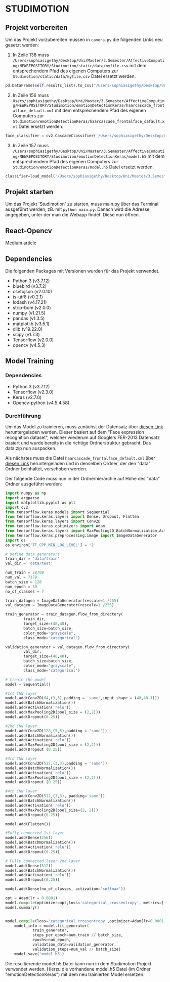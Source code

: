 # STUDIMOTION

## Projekt vorbereiten

Um das Projekt vorzubereiten müssen in `camera.py` die folgenden Links neu gesetzt werden:

1. In Zeile 138 muss `/Users/sophiasigethy/Desktop/Uni/Master/3.Semester/AffectiveComputing/NEWREPOSITORY/Studimotion/static/data/myfile.csv` mit dem entsprechendem Pfad des eigenen Computers zur `Studimotion/static/data/myfile.csv` Datei ersetzt werden.
```python
pd.DataFrame(self.results_list).to_csv("/Users/sophiasigethy/Desktop/Uni/Master/3.Semester/AffectiveComputing/NEWREPOSITORY/Studimotion/static/data/myfile.csv", index=None, header=None)
```

2. In Zeile 156 muss `Users/sophiasigethy/Desktop/Uni/Master/3.Semester/AffectiveComputing/NEWREPOSITORY/Studimotion/emotionDetectionKeras/haarcascade_frontalface_default.xml` mit dem entsprechendem Pfad des eigenen Computers zur `Studimotion/emotionDetectionKeras/haarcascade_frontalface_default.xml` Datei ersetzt werden.
```python
face_classifier = cv2.CascadeClassifier('/Users/sophiasigethy/Desktop/Uni/Master/3.Semester/AffectiveComputing/NEWREPOSITORY/Studimotion/emotionDetectionKeras/haarcascade_frontalface_default.xml')
```

3. In Zeile 157 muss `/Users/sophiasigethy/Desktop/Uni/Master/3.Semester/AffectiveComputing/NEWREPOSITORY/Studimotion/emotionDetectionKeras/model.h5` mit dem entsprechendem Pfad des eigenen Computers zur `Studimotion/emotionDetectionKeras/model.h5` Datei ersetzt werden.
```python
classifier=load_model('/Users/sophiasigethy/Desktop/Uni/Master/3.Semester/AffectiveComputing/NEWREPOSITORY/Studimotion/emotionDetectionKeras/model.h5', compile=False)
```    

## Projekt starten
Um das Projekt 'Studimotion' zu starten, muss main.py über das Terminal ausgeführt werden, zB. mit
`python main.py`.
Danach wird die Adresse angegeben, unter der man die Webapp findet. Diese nun öffnen.

## React-Opencv

[Medium article](https://medium.com/@jadomene99/integrating-your-opencv-project-into-a-react-component-using-flask-6bcf909c07f4)

## Dependencies
Die folgenden Packages mit Versionen wurden für das Projekt verwendet.

  * Python 3 (v3.7.12)
  * bluebird (v3.7.2)
  * csvtojson (v2.0.10)
  * is-utf8 (v0.2.1)
  * lodash (v4.17.21)
  * strip-bom (v2.0.0)
  * numpy (v1.21.5)
  * pandas (v1.3.5)
  * matplotlib (v3.5.1)
  * dlib (v19.22.0)
  * scipy (v1.7.3)
  * Tensorflow (v2.0.0)
  * opencv (v4.5.3)

## Model Training

### Dependencies

  * Python 3 (v3.7.12)
  * Tensorflow (v2.3.0)
  * Keras (v2.7.0)
  * Opencv-python (v4.5.4.58)

### Durchführung

Um das Model zu trainieren, muss zunächst der Datensatz über [diesen Link](https://drive.google.com/file/d/1uhz5SVoO8cGRsaB1iYtirhcz80mVPhBh/view?usp=sharing) heruntergeladen werden. Dieser basiert auf dem "Face expression recognition dataset", welcher wiederum auf Google's FER-2013 Datensatz basiert und wurde bereits in die richtige Ordnerstruktur gebracht. Das data.zip nun auspacken.

Als nächstes muss die Datei `haarcascade_frontalface_default.xml` über [diesen Link](https://drive.google.com/file/d/1Bu9QLFA0XSx6mrQ1Z01HMZtO7B9o-T-I/view?usp=sharing) heruntergeladen und in denselben Ordner, der den "data" Ordner beinhaltet, verschoben werden.

Der folgende Code muss nun in der Ordnerhierarchie auf Höhe des "data" Ordner ausgeführt werden:

```python
import numpy as np
import argparse
import matplotlib.pyplot as plt
import cv2
from tensorflow.keras.models import Sequential
from tensorflow.keras.layers import Dense, Dropout, Flatten
from tensorflow.keras.layers import Conv2D
from tensorflow.keras.optimizers import Adam
from tensorflow.keras.layers import MaxPooling2D,BatchNormalization,Activation
from tensorflow.keras.preprocessing.image import ImageDataGenerator
import os
os.environ['TF_CPP_MIN_LOG_LEVEL'] = '2'

# Define data generators
train_dir = 'data/train'
val_dir = 'data/test'

num_train = 28709
num_val = 7178
batch_size = 128
num_epoch = 50
no_of_classes = 7

train_datagen = ImageDataGenerator(rescale=1./255)
val_datagen = ImageDataGenerator(rescale=1./255)

train_generator = train_datagen.flow_from_directory(
        train_dir,
        target_size=(48,48),
        batch_size=batch_size,
        color_mode="grayscale",
        class_mode='categorical')

validation_generator = val_datagen.flow_from_directory(
        val_dir,
        target_size=(48,48),
        batch_size=batch_size,
        color_mode="grayscale",
        class_mode='categorical')

# Create the model
model = Sequential()

#1st CNN layer
model.add(Conv2D(64,(3,3),padding = 'same',input_shape = (48,48,1)))
model.add(BatchNormalization())
model.add(Activation('relu'))
model.add(MaxPooling2D(pool_size = (2,2)))
model.add(Dropout(0.25))

#2nd CNN layer
model.add(Conv2D(128,(5,5),padding = 'same'))
model.add(BatchNormalization())
model.add(Activation('relu'))
model.add(MaxPooling2D(pool_size = (2,2)))
model.add(Dropout (0.25))

#3rd CNN layer
model.add(Conv2D(512,(3,3),padding = 'same'))
model.add(BatchNormalization())
model.add(Activation('relu'))
model.add(MaxPooling2D(pool_size = (2,2)))
model.add(Dropout (0.25))

#4th CNN layer
model.add(Conv2D(512,(3,3), padding='same'))
model.add(BatchNormalization())
model.add(Activation('relu'))
model.add(MaxPooling2D(pool_size=(2, 2)))
model.add(Dropout(0.25))

model.add(Flatten())

#Fully connected 1st layer
model.add(Dense(256))
model.add(BatchNormalization())
model.add(Activation('relu'))
model.add(Dropout(0.25))

# Fully connected layer 2nd layer
model.add(Dense(512))
model.add(BatchNormalization())
model.add(Activation('relu'))
model.add(Dropout(0.25))

model.add(Dense(no_of_classes, activation='softmax'))

opt = Adam(lr = 0.0001)
model.compile(optimizer=opt,loss='categorical_crossentropy', metrics=['accuracy'])
model.summary()


model.compile(loss='categorical_crossentropy',optimizer=Adam(lr=0.0001, decay=1e-6),metrics=['accuracy'])
    model_info = model.fit_generator(
            train_generator,
            steps_per_epoch=num_train // batch_size,
            epochs=num_epoch,
            validation_data=validation_generator,
            validation_steps=num_val // batch_size)
    model.save('model.h5')

```


Die resultierende model.h5 Datei kann nun in dem Studimotion Projekt verwendet werden. Hierzu die vorhandene model.h5 Datei (im Ordner "emotionDetectionKeras") mit dem neu trainierten Model ersetzen. 
